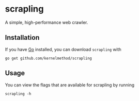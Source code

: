 # scrapling

A simple, high-performance web crawler.

## Installation

If you have [Go](https://golang.org) installed, you can download `scrapling`
with

```
go get github.com/kernelmethod/scrapling
```

## Usage

You can view the flags that are available for scrapling by running

```
scrapling -h
```
